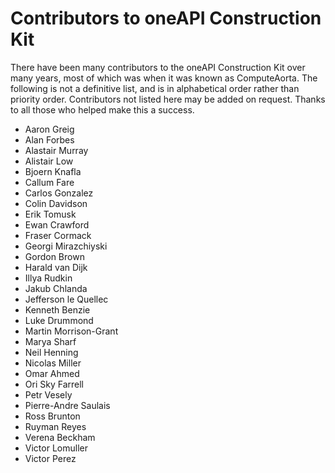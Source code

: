 # Contributors to oneAPI Construction Kit

There have been many contributors to the oneAPI Construction Kit over many years,
most of which was when it was known as ComputeAorta. The following is not a
definitive list, and is in alphabetical order rather than priority order.
Contributors not listed here may be added on request. Thanks to all those who
helped make this a success.

* Aaron Greig
* Alan Forbes
* Alastair Murray
* Alistair Low
* Bjoern Knafla
* Callum Fare
* Carlos Gonzalez
* Colin Davidson
* Erik Tomusk
* Ewan Crawford
* Fraser Cormack
* Georgi Mirazchiyski
* Gordon Brown
* Harald van Dijk
* Illya Rudkin
* Jakub Chlanda
* Jefferson le Quellec
* Kenneth Benzie
* Luke Drummond
* Martin Morrison-Grant
* Marya Sharf
* Neil Henning
* Nicolas Miller
* Omar Ahmed
* Ori Sky Farrell
* Petr Vesely
* Pierre-Andre Saulais
* Ross Brunton
* Ruyman Reyes
* Verena Beckham
* Victor Lomuller
* Victor Perez
